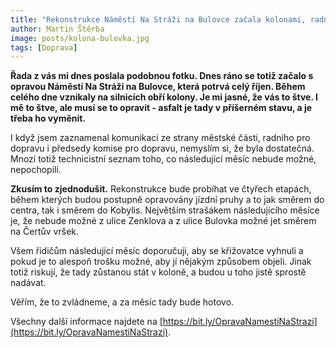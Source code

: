 ```yaml
---
title: "Rekonstrukce Náměstí Na Stráži na Bulovce začala kolonami, radnice mohla být aktivnější v komunikaci"
author: Martin Štěrba
image: posts/kolona-bulovka.jpg
tags: [Doprava]
---
```


**Řada z vás mi dnes poslala podobnou fotku. Dnes ráno se totiž začalo s opravou Náměstí Na Stráži na Bulovce, která potrvá celý říjen. Během celého dne vznikaly na silnicích obří kolony. Je mi jasné, že vás to štve. I mě to štve, ale musí se to opravit - asfalt je tady v příšerném stavu, a je třeba ho vyměnit.**

I když jsem zaznamenal komunikaci ze strany městské části, radního pro dopravu i předsedy komise pro dopravu, nemyslím si, že byla dostatečná. Mnozí totiž technicistní seznam toho, co následující měsíc nebude možné, nepochopili.

**Zkusím to zjednodušit.** Rekonstrukce bude probíhat ve čtyřech etapách, během kterých budou postupně opravovány jízdní pruhy a to jak směrem do centra, tak i směrem do Kobylis. Největším strašákem následujícího měsíce je, že nebude možné z ulice Zenklova a z ulice Bulovka možné jet směrem na Čertův vršek. 

Všem řidičům následující měsíc doporučuji, aby se křižovatce vyhnuli a pokud je to alespoň trošku možné, aby jí nějakým způsobem objeli. Jinak totiž riskují, že tady zůstanou stát v koloně, a budou u toho jistě sprostě nadávat.

Věřím, že to zvládneme, a za měsíc tady bude hotovo. 

Všechny další informace najdete na [https://bit.ly/OpravaNamestiNaStrazi](https://bit.ly/OpravaNamestiNaStrazi).